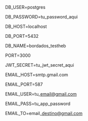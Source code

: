 DB\_USER=postgres

DB\_PASSWORD=tu\_password\_aqui

DB\_HOST=localhost

DB\_PORT=5432

DB\_NAME=bordados\_testheb

PORT=3000

JWT\_SECRET=tu\_jwt\_secret\_aqui

EMAIL\_HOST=smtp.gmail.com

EMAIL\_PORT=587

EMAIL\_USER=tu\_email@gmail.com

EMAIL\_PASS=tu\_app\_password

EMAIL\_TO=email\_destino@gmail.com

